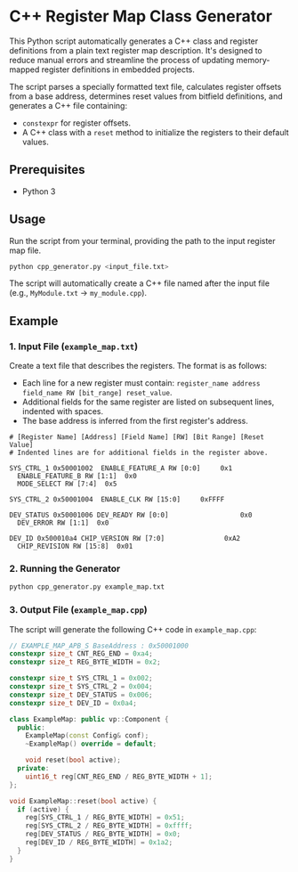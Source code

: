 # C++ Register Map Class Generator

This Python script automatically generates a C++ class and register definitions from a plain text register map description. It's designed to reduce manual errors and streamline the process of updating memory-mapped register definitions in embedded projects.

The script parses a specially formatted text file, calculates register offsets from a base address, determines reset values from bitfield definitions, and generates a C++ file containing:
- `constexpr` for register offsets.
- A C++ class with a `reset` method to initialize the registers to their default values.

## Prerequisites

- Python 3

## Usage

Run the script from your terminal, providing the path to the input register map file.

```bash
python cpp_generator.py <input_file.txt>
```

The script will automatically create a C++ file named after the input file (e.g., `MyModule.txt` -> `my_module.cpp`).

## Example

### 1. Input File (`example_map.txt`)

Create a text file that describes the registers. The format is as follows:
- Each line for a new register must contain: `register_name address field_name RW [bit_range] reset_value`.
- Additional fields for the same register are listed on subsequent lines, indented with spaces.
- The base address is inferred from the first register's address.

```
# [Register Name] [Address] [Field Name] [RW] [Bit Range] [Reset Value]
# Indented lines are for additional fields in the register above.

SYS_CTRL_1 0x50001002  ENABLE_FEATURE_A RW [0:0]     0x1
  ENABLE_FEATURE_B RW [1:1]  0x0
  MODE_SELECT RW [7:4]  0x5

SYS_CTRL_2 0x50001004  ENABLE_CLK RW [15:0]     0xFFFF

DEV_STATUS 0x50001006 DEV_READY RW [0:0]                  0x0
  DEV_ERROR RW [1:1]  0x0

DEV_ID 0x500010a4 CHIP_VERSION RW [7:0]               0xA2
  CHIP_REVISION RW [15:8]  0x01
```

### 2. Running the Generator

```bash
python cpp_generator.py example_map.txt
```

### 3. Output File (`example_map.cpp`)

The script will generate the following C++ code in `example_map.cpp`:

```cpp
// EXAMPLE_MAP_APB_S BaseAddress : 0x50001000
constexpr size_t CNT_REG_END = 0xa4;
constexpr size_t REG_BYTE_WIDTH = 0x2;

constexpr size_t SYS_CTRL_1 = 0x002;
constexpr size_t SYS_CTRL_2 = 0x004;
constexpr size_t DEV_STATUS = 0x006;
constexpr size_t DEV_ID = 0x0a4;

class ExampleMap: public vp::Component {
  public:
    ExampleMap(const Config& conf);
    ~ExampleMap() override = default;

    void reset(bool active);
  private:
    uint16_t reg[CNT_REG_END / REG_BYTE_WIDTH + 1];
};

void ExampleMap::reset(bool active) {
  if (active) {
    reg[SYS_CTRL_1 / REG_BYTE_WIDTH] = 0x51;
    reg[SYS_CTRL_2 / REG_BYTE_WIDTH] = 0xffff;
    reg[DEV_STATUS / REG_BYTE_WIDTH] = 0x0;
    reg[DEV_ID / REG_BYTE_WIDTH] = 0x1a2;
  }
}
```
